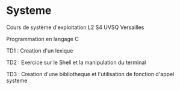 # Systeme

Cours de système d'exploitation L2 S4 UVSQ Versailles

Programmation en langage C

TD1 : Creation d'un lexique

TD2 : Exercice sur le Shell et la manipulation du terminal

TD3 : Creation d'une bibliotheque et l'utilisation de fonction d'appel systeme
